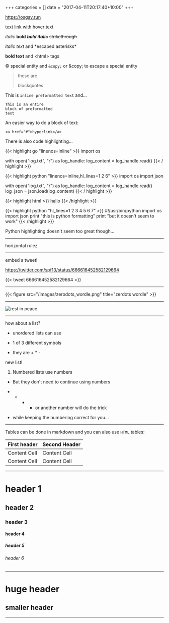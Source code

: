 +++
categories = []
date = "2017-04-11T20:17:40+10:00"
+++
<!--more-->
<https://osgav.run>

[text link with hover text](https://osgav.run "hoverboard")

*italic*
**bold**
***bold italic***
<s>strikethrough</s>


*italic text* and \*escaped asterisks\*

<b>bold text</b> and &lt;html&gt; tags

&copy; special entity and `&copy;` or &amp;copy; to escape a special entity


> these are
>
> blockquotes

This is `inline preformatted text` and...

    This is an entire
    block of preformatted
    text

An easier way to do a block of text:

```
<a href="#">hyperlink</a>
```
There is also code highlighting...

{{< highlight go "linenos=inline" >}}
import os

with open("log.txt", "r") as log_handle:
	log_content = log_handle.read()
{{< / highlight >}}


{{< highlight python "linenos=inline,hl_lines=1 2 6" >}}
import os
import json

with open("log.txt", "r") as log_handle:
	log_content = log_handle.read()
	log_json = json.load(log_content)
{{< / highlight >}}


{{< highlight html >}}
<a href="#">hallo</a>
{{< /highlight >}}

{{< highlight python "hl_lines=1 2 3 4 5 6 7" >}}
    #!/usr/bin/python
    import os
    import json
    print "this is python formatting"
    print "but it doesn't seem to work"
{{< /highlight >}}

Python highlighting doesn't seem too great though...

---

horizontal rulez

---

embed a tweet!

https://twitter.com/spf13/status/666616452582129664

{{< tweet 666616452582129664 >}}

---

{{< figure src="/images/zerodots_wordle.png" title="zerdots wordle" >}}

---

![rest in peace](/images/zerodots_wordle.png "rip")

---

how about a list?

* unordered lists can use
+ 1 of 3 different symbols
- they are + * -

new list!

1. Numbered lists use numbers
+  But they don't need to continue using numbers
*  + * - or another number will do the trick
+  while keeping the numbering correct for you...

---

Tables can be done in markdown and you can also use `HTML` tables:

First header | Second Header
------------ | -------------
Content Cell | Content Cell
Content Cell | Content Cell


---


# header 1
## header 2
### header 3
#### header 4
##### header 5
###### header 6

---

huge header
============

smaller header
--------------

---
